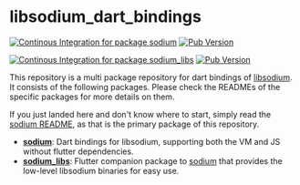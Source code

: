 # libsodium_dart_bindings
[![Continous Integration for package sodium](https://github.com/Skycoder42/libsodium_dart_bindings/actions/workflows/sodium_ci.yaml/badge.svg)](https://github.com/Skycoder42/libsodium_dart_bindings/actions/workflows/sodium_ci.yaml)
[![Pub Version](https://img.shields.io/pub/v/sodium)](https://pub.dev/packages/sodium)

[![Continous Integration for package sodium_libs](https://github.com/Skycoder42/libsodium_dart_bindings/actions/workflows/sodium_libs_ci.yaml/badge.svg)](https://github.com/Skycoder42/libsodium_dart_bindings/actions/workflows/sodium_libs_ci.yaml)
[![Pub Version](https://img.shields.io/pub/v/sodium_libs)](https://pub.dev/packages/sodium_libs)

This repository is a multi package repository for dart bindings of
[libsodium](https://libsodium.gitbook.io/doc/). It consists of the following
packages. Please check the READMEs of the specific packages for more details on
them.

If you just landed here and don't know where to start, simply read the 
[sodium README](packages/sodium), as that is the primary package of this
repository.

- **[sodium](packages/sodium)**: Dart bindings for libsodium, supporting both 
the VM and JS without flutter dependencies.
- **[sodium_libs](packages/sodium_libs)**: Flutter companion package to 
[sodium](packages/sodium) that provides the low-level libsodium binaries for 
easy use.